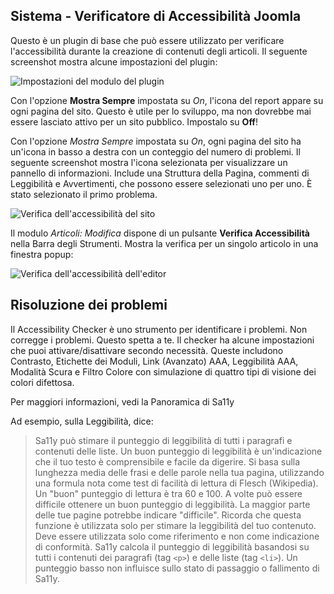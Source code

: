<!-- Filename: jdocmanual?manual=user&heading=performance&filename=accessibility-checker.md / Display title: Verifica dell'accessibilità   -->

## Sistema - Verificatore di Accessibilità Joomla

Questo è un plugin di base che può essere utilizzato per verificare l'accessibilità durante la creazione di contenuti degli articoli. Il seguente screenshot mostra alcune impostazioni del plugin:

![Impostazioni del modulo del plugin](../../../en/images/performance/performance-jooa11y-plugin-form.png "Impostazioni del Plugin")

Con l'opzione **Mostra Sempre** impostata su *On*, l'icona del report appare su ogni pagina del sito. Questo è utile per lo sviluppo, ma non dovrebbe mai essere lasciato attivo per un sito pubblico. Impostalo su **Off**!

Con l'opzione *Mostra Sempre* impostata su *On*, ogni pagina del sito ha un'icona in basso a destra con un conteggio del numero di problemi. Il seguente screenshot mostra l'icona selezionata per visualizzare un pannello di informazioni. Include una Struttura della Pagina, commenti di Leggibilità e Avvertimenti, che possono essere selezionati uno per uno. È stato selezionato il primo problema.

![Verifica dell'accessibilità del sito](../../../en/images/performance/performance-jooa11y-site-display.png "Verifica dell'accessibilità del sito")

Il modulo *Articoli: Modifica* dispone di un pulsante **Verifica Accessibilità** nella Barra degli Strumenti. Mostra la verifica per un singolo articolo in una finestra popup:

![Verifica dell'accessibilità dell'editor](../../../en/images/performance/performance-jooa11y-admin-display.png "Verifica dell'accessibilità dell'editor")

## Risoluzione dei problemi

Il Accessibility Checker è uno strumento per identificare i problemi. Non corregge i problemi. Questo spetta a te. Il checker ha alcune impostazioni che puoi attivare/disattivare secondo necessità. Queste includono Contrasto, Etichette dei Moduli, Link (Avanzato) AAA, Leggibilità AAA, Modalità Scura e Filtro Colore con simulazione di quattro tipi di visione dei colori difettosa.

Per maggiori informazioni, vedi la Panoramica di Sa11y

Ad esempio, sulla Leggibilità, dice:

> Sa11y può stimare il punteggio di leggibilità di tutti i paragrafi e contenuti delle liste. Un buon punteggio di leggibilità è un'indicazione che il tuo testo è comprensibile e facile da digerire. Si basa sulla lunghezza media delle frasi e delle parole nella tua pagina, utilizzando una formula nota come test di facilità di lettura di Flesch (Wikipedia). Un "buon" punteggio di lettura è tra 60 e 100. A volte può essere difficile ottenere un buon punteggio di leggibilità. La maggior parte delle tue pagine potrebbe indicare "difficile". Ricorda che questa funzione è utilizzata solo per stimare la leggibilità del tuo contenuto. Deve essere utilizzata solo come riferimento e non come indicazione di conformità. Sa11y calcola il punteggio di leggibilità basandosi su tutti i contenuti dei paragrafi (tag `<p>`) e delle liste (tag `<li>`). Un punteggio basso non influisce sullo stato di passaggio o fallimento di Sa11y.

